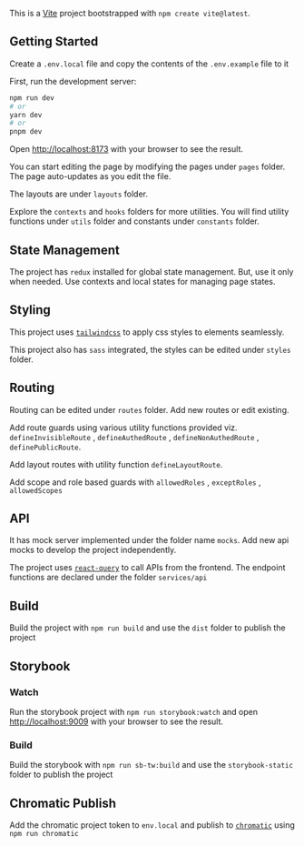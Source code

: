 This is a [Vite](https://vitejs.dev/) project bootstrapped with `npm create vite@latest`.

## Getting Started

Create a `.env.local` file and copy the contents of the `.env.example` file to it

First, run the development server:

```bash
npm run dev
# or
yarn dev
# or
pnpm dev
```

Open [http://localhost:8173](http://localhost:8173) with your browser to see the result.

You can start editing the page by modifying the pages under `pages` folder. The page auto-updates as you edit the file.

The layouts are under `layouts` folder.

Explore the `contexts` and `hooks` folders for more utilities.
You will find utility functions under `utils` folder and constants under `constants` folder.

## State Management

The project has `redux` installed for global state management. But, use it only when needed. Use contexts and local states for managing page states.

## Styling

This project uses [`tailwindcss`](https://tailwindcss.com/) to apply css styles to elements seamlessly.

This project also has `sass` integrated, the styles can be edited under `styles` folder.

## Routing

Routing can be edited under `routes` folder. Add new routes or edit existing.

Add route guards using various utility functions provided viz. `defineInvisibleRoute` , `defineAuthedRoute` , `defineNonAuthedRoute` , `definePublicRoute`.

Add layout routes with utility function `defineLayoutRoute`.

Add scope and role based guards with `allowedRoles` , `exceptRoles` , `allowedScopes`

## API

It has mock server implemented under the folder name `mocks`. Add new api mocks to develop the project independently.

The project uses [`react-query`](https://tanstack.com/query/v3/) to call APIs from the frontend. The endpoint functions are declared under the folder `services/api`

## Build

Build the project with `npm run build` and use the `dist` folder to publish the project

## Storybook

### Watch

Run the storybook project with `npm run storybook:watch` and open [http://localhost:9009](http://localhost:9009) with your browser to see the result.

### Build

Build the storybook with `npm run sb-tw:build` and use the `storybook-static` folder to publish the project

## Chromatic Publish

Add the chromatic project token to `env.local` and publish to [`chromatic`](https://www.chromatic.com/) using `npm run chromatic`
